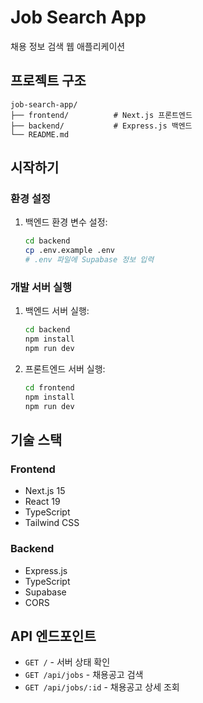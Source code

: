 # Job Search App

채용 정보 검색 웹 애플리케이션

## 프로젝트 구조

```
job-search-app/
├── frontend/          # Next.js 프론트엔드
├── backend/           # Express.js 백엔드
└── README.md
```

## 시작하기

### 환경 설정

1. 백엔드 환경 변수 설정:
   ```bash
   cd backend
   cp .env.example .env
   # .env 파일에 Supabase 정보 입력
   ```

### 개발 서버 실행

1. 백엔드 서버 실행:
   ```bash
   cd backend
   npm install
   npm run dev
   ```

2. 프론트엔드 서버 실행:
   ```bash
   cd frontend
   npm install
   npm run dev
   ```

## 기술 스택

### Frontend
- Next.js 15
- React 19
- TypeScript
- Tailwind CSS

### Backend
- Express.js
- TypeScript
- Supabase
- CORS

## API 엔드포인트

- `GET /` - 서버 상태 확인
- `GET /api/jobs` - 채용공고 검색
- `GET /api/jobs/:id` - 채용공고 상세 조회
